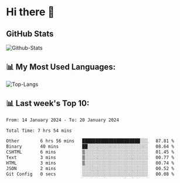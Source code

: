 # Hi there 👋

## GitHub Stats
![Github-Stats](https://github-readme-stats-sigma-five.vercel.app/api?username=ltorson&show_icons=true&theme=radical&count_private=true)

## 📊 My Most Used Languages:
![Top-Langs](https://github-readme-stats-sigma-five.vercel.app/api/top-langs/?username=LTorson&layout=compact&langs_count=10)

## 📊 Last week's Top 10:
<!--START_SECTION:waka-->

```txt
From: 14 January 2024 - To: 20 January 2024

Total Time: 7 hrs 54 mins

Other        6 hrs 56 mins   ██████████████████████░░░   87.81 %
Binary       40 mins         ██░░░░░░░░░░░░░░░░░░░░░░░   08.64 %
CSHTML       6 mins          ▒░░░░░░░░░░░░░░░░░░░░░░░░   01.45 %
Text         3 mins          ▒░░░░░░░░░░░░░░░░░░░░░░░░   00.77 %
HTML         3 mins          ▒░░░░░░░░░░░░░░░░░░░░░░░░   00.74 %
JSON         2 mins          ░░░░░░░░░░░░░░░░░░░░░░░░░   00.52 %
Git Config   0 secs          ░░░░░░░░░░░░░░░░░░░░░░░░░   00.08 %
```

<!--END_SECTION:waka-->

